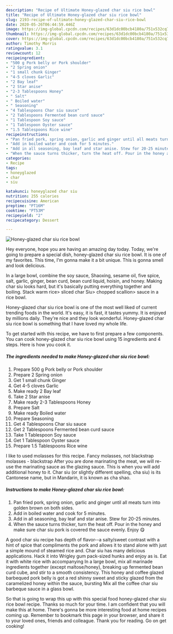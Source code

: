 ```yaml
---
description: "Recipe of Ultimate Honey-glazed char siu rice bowl"
title: "Recipe of Ultimate Honey-glazed char siu rice bowl"
slug: 2193-recipe-of-ultimate-honey-glazed-char-siu-rice-bowl
date: 2020-05-26T06:44:59.446Z
image: https://img-global.cpcdn.com/recipes/63d1dc00bcb4180a/751x532cq70/honey-glazed-char-siu-rice-bowl-recipe-main-photo.jpg
thumbnail: https://img-global.cpcdn.com/recipes/63d1dc00bcb4180a/751x532cq70/honey-glazed-char-siu-rice-bowl-recipe-main-photo.jpg
cover: https://img-global.cpcdn.com/recipes/63d1dc00bcb4180a/751x532cq70/honey-glazed-char-siu-rice-bowl-recipe-main-photo.jpg
author: Timothy Morris
ratingvalue: 3.1
reviewcount: 12
recipeingredient:
- "500 g Pork belly or Pork shoulder"
- "2 Spring onion"
- "1 small chunk Ginger"
- "4-5 cloves Garlic"
- "2 Bay leaf"
- "2 Star anise"
- "2-3 Tablespoons Honey"
- " Salt"
- " Boiled water"
- " Seasoning"
- "4 Tablespoons Char siu sauce"
- "2 Tablespoons Fermented bean curd sauce"
- "1 Tablespoon Soy sauce"
- "1 Tablespoon Oyster sauce"
- "1.5 Tablespoons Rice wine"
recipeinstructions:
- "Pan fried pork, spring onion, garlic and ginger until all meats turn into golden brown on both sides."
- "Add in boiled water and cook for 5 minutes."
- "Add in all seasoning, bay leaf and star anise. Stew for 20-25 minutes."
- "When the sauce turns thicker, turn the heat off. Pour in the honey and make sure char siu pork is covered the sauce evenly. Enjoy 😋"
categories:
- Recipe
tags:
- honeyglazed
- char
- siu

katakunci: honeyglazed char siu 
nutrition: 255 calories
recipecuisine: American
preptime: "PT16M"
cooktime: "PT53M"
recipeyield: "2"
recipecategory: Dessert

---
```



![Honey-glazed char siu rice bowl](https://img-global.cpcdn.com/recipes/63d1dc00bcb4180a/751x532cq70/honey-glazed-char-siu-rice-bowl-recipe-main-photo.jpg)

Hey everyone, hope you are having an amazing day today. Today, we're going to prepare a special dish, honey-glazed char siu rice bowl. It is one of my favorites. This time, I'm gonna make it a bit unique. This is gonna smell and look delicious.

In a large bowl, combine the soy sauce, Shaoxing, sesame oil, five spice, salt, garlic, ginger, bean curd, bean curd liquid, hoisin, and honey. Making char siu looks hard, but it&#39;s basically putting everything together and boiling. Stack warm rice&gt; sliced char Siu&gt; chopped scallion&gt; sauce in a rice bowl.

Honey-glazed char siu rice bowl is one of the most well liked of current trending foods in the world. It's easy, it is fast, it tastes yummy. It is enjoyed by millions daily. They're nice and they look wonderful. Honey-glazed char siu rice bowl is something that I have loved my whole life.


To get started with this recipe, we have to first prepare a few components. You can cook honey-glazed char siu rice bowl using 15 ingredients and 4 steps. Here is how you cook it.

<!--inarticleads1-->

##### The ingredients needed to make Honey-glazed char siu rice bowl:

1. Prepare 500 g Pork belly or Pork shoulder
1. Prepare 2 Spring onion
1. Get 1 small chunk Ginger
1. Get 4-5 cloves Garlic
1. Make ready 2 Bay leaf
1. Take 2 Star anise
1. Make ready 2-3 Tablespoons Honey
1. Prepare  Salt
1. Make ready  Boiled water
1. Prepare  Seasoning
1. Get 4 Tablespoons Char siu sauce
1. Get 2 Tablespoons Fermented bean curd sauce
1. Take 1 Tablespoon Soy sauce
1. Get 1 Tablespoon Oyster sauce
1. Prepare 1.5 Tablespoons Rice wine


I like to used molasses for this recipe. Fancy molasses, not blackstrap molasses - blackstrap After you are done marinating the meat, we will re-use the marinating sauce as the glazing sauce. This is when you will add additional honey to it. Char siu (or slightly different spelling, cha siu) is its Cantonese name, but in Mandarin, it is known as cha shao. 

<!--inarticleads2-->

##### Instructions to make Honey-glazed char siu rice bowl:

1. Pan fried pork, spring onion, garlic and ginger until all meats turn into golden brown on both sides.
1. Add in boiled water and cook for 5 minutes.
1. Add in all seasoning, bay leaf and star anise. Stew for 20-25 minutes.
1. When the sauce turns thicker, turn the heat off. Pour in the honey and make sure char siu pork is covered the sauce evenly. Enjoy 😋


A good char siu recipe has depth of flavor--a salty/sweet contrast with a hint of spice that compliments the pork and allows it to stand alone with just a simple mound of steamed rice and. Char siu has many delicious applications. Hack it into Wrigley gum pack-sized hunks and enjoy as is. Eat it with white rice with accompanying In a large bowl, mix all marinade ingredients together (except maltose/honey), breaking up fermented bean curd cube, and stir to a smooth consistency. This honey and coffee glazed barbequed pork belly is got a red shinny sweet and sticky glazed from the caramelized honey within the sauce, bursting Mix all the coffee char siu barbeque sauce in a glass bowl. 

So that is going to wrap this up with this special food honey-glazed char siu rice bowl recipe. Thanks so much for your time. I am confident that you will make this at home. There's gonna be more interesting food at home recipes coming up. Remember to bookmark this page in your browser, and share it to your loved ones, friends and colleague. Thank you for reading. Go on get cooking!
